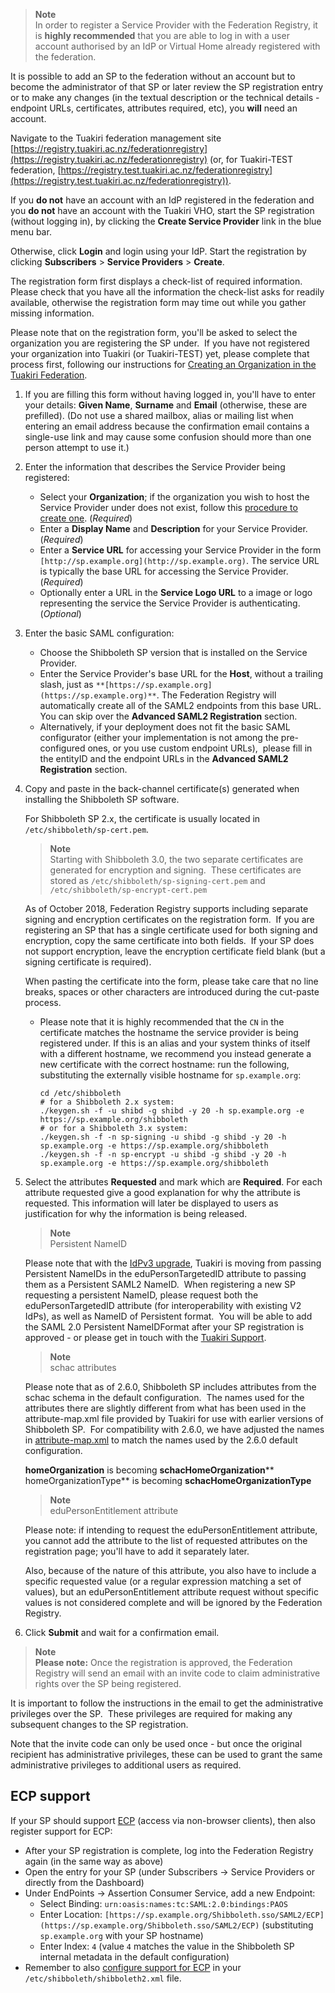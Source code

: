 
> **Note**  
In order to register a Service Provider with the Federation Registry, it is **highly recommended** that you are able to log in with a user account authorised by an IdP or Virtual Home already registered with the federation.
>
It is possible to add an SP to the federation without an account but to become the administrator of that SP or later review the SP registration entry or to make any changes (in the textual description or the technical details - endpoint URLs, certificates, attributes required, etc), you **will** need an account.

Navigate to the Tuakiri federation management site [https://registry.tuakiri.ac.nz/federationregistry](https://registry.tuakiri.ac.nz/federationregistry) (or, for Tuakiri-TEST federation, [https://registry.test.tuakiri.ac.nz/federationregistry](https://registry.test.tuakiri.ac.nz/federationregistry)).

If you **do not** have an account with an IdP registered in the federation and you **do not** have an account with the Tuakiri VHO, start the SP registration (without logging in), by clicking the **Create Service Provider** link in the blue menu bar.

Otherwise, click **Login** and login using your IdP. Start the registration by clicking **Subscribers** > **Service Providers** > **Create**.

The registration form first displays a check-list of required information.  Please check that you have all the information the check-list asks for readily available, otherwise the registration form may time out while you gather missing information.

Please note that on the registration form, you'll be asked to select the organization you are registering the SP under.  If you have not registered your organization into Tuakiri (or Tuakiri-TEST) yet, please complete that process first, following our instructions for [Creating an Organization in the Tuakiri Federation](https://reannz.atlassian.net/wiki/spaces/Tuakiri/pages/3815539860/Creating+an+Organization+in+the+Tuakiri+Federation).

1.  If you are filling this form without having logged in, you'll have to enter your details: **Given Name**, **Surname** and **Email** (otherwise, these are prefilled). (Do not use a shared mailbox, alias or mailing list when entering an email address because the confirmation email contains a single-use link and may cause some confusion should more than one person attempt to use it.)  
      
    
2.  Enter the information that describes the Service Provider being registered:
    *   Select your **Organization**; if the organization you wish to host the Service Provider under does not exist, follow this [procedure to create one](https://reannz.atlassian.net/wiki/spaces/Tuakiri/pages/3815539860/Creating+an+Organization+in+the+Tuakiri+Federation). (_Required_)
    *   Enter a **Display Name** and **Description** for your Service Provider. (_Required_)
    *   Enter a **Service URL** for accessing your Service Provider in the form `[http://sp.example.org](http://sp.example.org)`. The service URL is typically the base URL for accessing the Service Provider. (_Required_)
    *   Optionally enter a URL in the **Service Logo URL** to a image or logo representing the service the Service Provider is authenticating. (_Optional_)
3.  Enter the basic SAML configuration:
    *   Choose the Shibboleth SP version that is installed on the Service Provider.
    *   Enter the Service Provider's base URL for the **Host**, without a trailing slash, just as `**[https://sp.example.org](https://sp.example.org)**`. The Federation Registry will automatically create all of the SAML2 endpoints from this base URL.  You can skip over the **Advanced SAML2 Registration** section.
    *   Alternatively, if your deployment does not fit the basic SAML configurator (either your implementation is not among the pre-configured ones, or you use custom endpoint URLs),  please fill in the entityID and the endpoint URLs in the **Advanced SAML2 Registration** section.
4.  Copy and paste in the back-channel certificate(s) generated when installing the Shibboleth SP software.
    
    For Shibboleth SP 2.x, the certificate is usually located in `/etc/shibboleth/sp-cert.pem`.
    
    > **Note**  
    Starting with Shibboleth 3.0, the two separate certificates are generated for encryption and signing.  These certificates are stored as `/etc/shibboleth/sp-signing-cert.pem` and `/etc/shibboleth/sp-encrypt-cert.pem`
    >
    As of October 2018, Federation Registry supports including separate signing and encryption certificates on the registration form.  If you are registering an SP that has a single certificate used for both signing and encryption, copy the same certificate into both fields.  If your SP does not support encryption, leave the encryption certificate field blank (but a signing certificate is required).
    
    When pasting the certificate into the form, please take care that no line breaks, spaces or other characters are introduced during the cut-paste process.
    
    *   Please note that it is highly recommended that the `CN` in the certificate matches the hostname the service provider is being registered under. If this is an alias and your system thinks of itself with a different hostname, we recommend you instead generate a new certificate with the correct hostname: run the following, substituting the externally visible hostname for `sp.example.org`:
        
        ```
        cd /etc/shibboleth
        # for a Shibboleth 2.x system:
        ./keygen.sh -f -u shibd -g shibd -y 20 -h sp.example.org -e https://sp.example.org/shibboleth
        # or for a Shibboleth 3.x system:
        ./keygen.sh -f -n sp-signing -u shibd -g shibd -y 20 -h sp.example.org -e https://sp.example.org/shibboleth
        ./keygen.sh -f -n sp-encrypt -u shibd -g shibd -y 20 -h sp.example.org -e https://sp.example.org/shibboleth 
        ```
        
5.  Select the attributes **Requested** and mark which are **Required**. For each attribute requested give a good explanation for why the attribute is requested. This information will later be displayed to users as justification for why the information is being released.
    
    > **Note**  
    Persistent NameID
    >
    Please note that with the [IdPv3 upgrade](https://reannz.atlassian.net/wiki/spaces/Tuakiri/pages/3815539009/Upgrading+a+2.x+IdP+to+3.x), Tuakiri is moving from passing Persistent NameIDs in the eduPersonTargetedID attribute to passing them as a Persistent SAML2 NameID.  When registering a new SP requesting a persistent NameID, please request both the eduPersonTargetedID attribute (for interoperability with existing V2 IdPs), as well as NameID of Persistent format.  You will be able to add the SAML 2.0 Persistent NameIDFormat after your SP registration is approved - or please get in touch with the [Tuakiri Support](mailto:reannz@tuakiri.ac.nz).
    
    > **Note**  
    schac attributes
    >
    Please note that as of 2.6.0, Shibboleth SP includes attributes from the schac schema in the default configuration.  The names used for the attributes there are slightly different from what has been used in the attribute-map.xml file provided by Tuakiri for use with earlier versions of Shibboleth SP.  For compatibility with 2.6.0, we have adjusted the names in [attribute-map.xml](https://github.com/REANNZ/Tuakiri-public/raw/master/shibboleth-sp/attribute-map.xml) to match the names used by the 2.6.0 default configuration.
    >
    **homeOrganization** is becoming **schacHomeOrganization****  
    homeOrganizationType** is becoming **schacHomeOrganizationType**
    
    > **Note**  
    eduPersonEntitlement attribute
    >
    Please note: if intending to request the eduPersonEntitlement attribute, you cannot add the attribute to the list of requested attributes on the registration page; you'll have to add it separately later.
    >
    Also, because of the nature of this attribute, you also have to include a specific requested value (or a regular expression matching a set of values), but an eduPersonEntitlement attribute request without specific values is not considered complete and will be ignored by the Federation Registry.
    
6.  Click **Submit** and wait for a confirmation email.

> **Note**  
**Please note:** Once the registration is approved, the Federation Registry will send an email with an invite code to claim administrative rights over the SP being registered.
>
It is important to follow the instructions in the email to get the administrative privileges over the SP.  These privileges are required for making any subsequent changes to the SP registration.
>
Note that the invite code can only be used once - but once the original recipient has administrative privileges, these can be used to grant the same administrative privileges to additional users as required.

## ECP support

If your SP should support [ECP](https://reannz.atlassian.net/wiki/spaces/Tuakiri/pages/3815538794/ECP) (access via non-browser clients), then also register support for ECP:

*   After your SP registration is complete, log into the Federation Registry again (in the same way as above)
*   Open the entry for your SP (under Subscribers -> Service Providers or directly from the Dashboard)
*   Under EndPoints -> Assertion Consumer Service, add a new Endpoint:
    *   Select Binding: `urn:oasis:names:tc:SAML:2.0:bindings:PAOS`
    *   Enter Location: `[https://sp.example.org/Shibboleth.sso/SAML2/ECP](https://sp.example.org/Shibboleth.sso/SAML2/ECP)` (substituting `sp.example.org` with your SP hostname)
    *   Enter Index: `4` (value `4` matches the value in the Shibboleth SP internal metadata in the default configuration)
*   Remember to also [configure support for ECP](https://reannz.atlassian.net/wiki/spaces/Tuakiri/pages/3815538788/Installing+Shibboleth+SP+on+RedHat+based+Linux#InstallingShibbolethSPonRedHatbasedLinux-ECP) in your `/etc/shibboleth/shibboleth2.xml` file.

